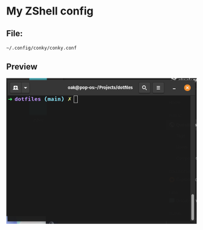 # My ZShell config

## File:

``` bash
~/.config/conky/conky.conf
```

## Preview

![preview conky](screenshot_terminal.png)